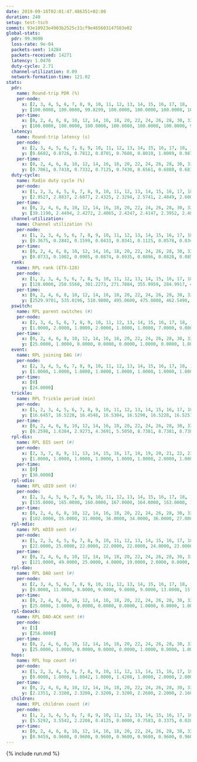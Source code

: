 ```yaml
---
date: 2019-09-16T02:01:47.486351+02:00
duration: 240
setup: test-tsch
commit: 93e10923e4903b2525c31cf9e465603147583e02
global-stats:
  pdr: 99.9090
  loss-rate: 9e-04
  packets-sent: 14284
  packets-received: 14271
  latency: 1.0470
  duty-cycle: 2.71
  channel-utilization: 0.09
  network-formation-time: 121.02
stats:
  pdr:
    name: Round-trip PDR (%)
    per-node:
      x: [2, 3, 4, 5, 6, 7, 8, 9, 10, 11, 12, 13, 14, 15, 16, 17, 18, 19, 20, 21, 22, 23, 24, 25]
      y: [100.0000, 100.0000, 99.8299, 100.0000, 100.0000, 100.0000, 100.0000, 100.0000, 100.0000, 100.0000, 99.6610, 100.0000, 100.0000, 99.6672, 99.8192, 99.6593, 99.4966, 100.0000, 100.0000, 100.0000, 100.0000, 100.0000, 99.8374, 99.8366]
    per-time:
      x: [0, 2, 4, 6, 8, 10, 12, 14, 16, 18, 20, 22, 24, 26, 28, 30, 32, 34, 36, 38, 40, 42, 44, 46, 48, 50, 52, 54, 56, 58, 60, 62, 64, 66, 68, 70, 72, 74, 76, 78, 80, 82, 84, 86, 88, 90, 92, 94, 96, 98, 100, 102, 104, 106, 108, 110, 112, 114, 116, 118, 120, 122, 124, 126, 128, 130, 132, 134, 136, 138, 140, 142, 144, 146, 148, 150, 152, 154, 156, 158, 160, 162, 164, 166, 168, 170, 172, 174, 176, 178, 180, 182, 184, 186, 188, 190, 192, 194, 196, 198, 200, 202, 204, 206, 208, 210, 212, 214, 216, 218, 220, 222, 224, 226, 228, 230, 232, 234, 236, 238]
      y: [100.0000, 100.0000, 100.0000, 100.0000, 100.0000, 100.0000, 99.1667, 99.1667, 100.0000, 100.0000, 100.0000, 99.1736, 98.3333, 100.0000, 100.0000, 100.0000, 100.0000, 100.0000, 100.0000, 100.0000, 100.0000, 100.0000, 100.0000, 100.0000, 100.0000, 99.1667, 100.0000, 100.0000, 100.0000, 100.0000, 100.0000, 100.0000, 100.0000, 100.0000, 100.0000, 100.0000, 100.0000, 100.0000, 100.0000, 100.0000, 100.0000, 99.1667, 100.0000, 100.0000, 100.0000, 100.0000, 100.0000, 100.0000, 100.0000, 100.0000, 100.0000, 100.0000, 99.1667, 97.5000, 100.0000, 100.0000, 99.1667, 100.0000, 100.0000, 100.0000, 100.0000, 100.0000, 100.0000, 100.0000, 100.0000, 100.0000, 100.0000, 100.0000, 100.0000, 100.0000, 100.0000, 100.0000, 100.0000, 100.0000, 100.0000, 100.0000, 100.0000, 100.0000, 100.0000, 100.0000, 100.0000, 100.0000, 100.0000, 100.0000, 100.0000, 100.0000, 100.0000, 100.0000, 100.0000, 100.0000, 100.0000, 100.0000, 100.0000, 100.0000, 100.0000, 100.0000, 100.0000, 100.0000, 100.0000, 100.0000, 100.0000, 100.0000, 100.0000, 100.0000, 100.0000, 100.0000, 100.0000, 100.0000, 100.0000, 100.0000, 100.0000, 100.0000, 100.0000, 100.0000, 100.0000, 100.0000, 99.1667, 100.0000, 100.0000, 100.0000]
  latency:
    name: Round-trip latency (s)
    per-node:
      x: [2, 3, 4, 5, 6, 7, 8, 9, 10, 11, 12, 13, 14, 15, 16, 17, 18, 19, 20, 21, 22, 23, 24, 25]
      y: [0.6602, 0.8726, 0.7812, 0.8701, 0.7608, 0.8010, 1.0009, 0.9878, 0.7620, 0.9119, 1.0703, 1.0321, 0.9237, 0.9361, 0.9453, 1.1394, 1.1846, 1.2413, 1.1397, 1.5332, 1.2857, 1.4294, 1.3711, 1.4612]
    per-time:
      x: [0, 2, 4, 6, 8, 10, 12, 14, 16, 18, 20, 22, 24, 26, 28, 30, 32, 34, 36, 38, 40, 42, 44, 46, 48, 50, 52, 54, 56, 58, 60, 62, 64, 66, 68, 70, 72, 74, 76, 78, 80, 82, 84, 86, 88, 90, 92, 94, 96, 98, 100, 102, 104, 106, 108, 110, 112, 114, 116, 118, 120, 122, 124, 126, 128, 130, 132, 134, 136, 138, 140, 142, 144, 146, 148, 150, 152, 154, 156, 158, 160, 162, 164, 166, 168, 170, 172, 174, 176, 178, 180, 182, 184, 186, 188, 190, 192, 194, 196, 198, 200, 202, 204, 206, 208, 210, 212, 214, 216, 218, 220, 222, 224, 226, 228, 230, 232, 234, 236, 238]
      y: [0.7061, 0.7418, 0.7332, 0.7125, 0.7430, 0.6561, 0.6880, 0.6812, 0.6952, 0.6490, 0.7100, 0.5950, 0.7284, 0.7068, 0.7131, 0.7066, 0.6680, 0.6669, 0.6257, 0.6393, 0.6385, 0.6411, 0.6574, 0.6423, 0.6271, 0.6338, 0.6744, 0.6673, 0.7160, 0.6926, 0.6940, 0.6392, 0.6329, 0.6995, 0.6694, 0.7117, 0.7105, 0.6624, 0.6417, 0.6759, 0.6644, 0.7696, 0.7859, 0.7409, 0.7307, 0.7137, 0.7060, 0.7802, 0.8066, 0.7454, 0.7880, 0.7212, 0.7713, 0.8609, 0.7855, 0.7727, 0.7240, 0.7120, 0.7306, 0.9122, 0.9954, 0.7994, 0.7143, 0.7783, 0.6948, 1.1689, 1.2223, 0.9892, 0.9531, 0.8281, 0.8020, 1.3796, 1.5534, 1.2276, 1.0696, 0.9777, 0.9349, 1.3136, 1.6283, 1.6715, 1.3849, 1.1053, 1.0174, 1.3285, 1.6016, 1.6613, 1.5636, 1.5619, 1.3521, 1.4023, 1.5912, 1.5802, 1.6438, 1.6847, 1.6473, 1.6503, 1.5838, 1.5308, 1.5678, 1.6078, 1.5868, 1.5831, 1.5738, 1.5936, 1.5819, 1.6099, 1.6463, 1.5559, 1.5771, 1.5561, 1.5616, 1.5958, 1.6264, 1.7039, 1.6420, 1.6276, 1.5887, 1.5791, 1.6828, 1.7756]
  duty-cycle:
    name: Radio duty cycle (%)
    per-node:
      x: [1, 2, 3, 4, 5, 6, 7, 8, 9, 10, 11, 12, 13, 14, 15, 16, 17, 18, 19, 20, 21, 22, 23, 24, 25]
      y: [2.9527, 2.8837, 2.6877, 2.4325, 2.3294, 2.5741, 2.4849, 2.6004, 2.5924, 2.5827, 2.5943, 2.5816, 2.7030, 2.5447, 2.7503, 2.8238, 2.6691, 2.7618, 2.8712, 2.8445, 2.9368, 2.8514, 2.9172, 2.9205, 2.9431]
    per-time:
      x: [0, 2, 4, 6, 8, 10, 12, 14, 16, 18, 20, 22, 24, 26, 28, 30, 32, 34, 36, 38, 40, 42, 44, 46, 48, 50, 52, 54, 56, 58, 60, 62, 64, 66, 68, 70, 72, 74, 76, 78, 80, 82, 84, 86, 88, 90, 92, 94, 96, 98, 100, 102, 104, 106, 108, 110, 112, 114, 116, 118, 120, 122, 124, 126, 128, 130, 132, 134, 136, 138, 140, 142, 144, 146, 148, 150, 152, 154, 156, 158, 160, 162, 164, 166, 168, 170, 172, 174, 176, 178, 180, 182, 184, 186, 188, 190, 192, 194, 196, 198, 200, 202, 204, 206, 208, 210, 212, 214, 216, 218, 220, 222, 224, 226, 228, 230, 232, 234, 236, 238, 240]
      y: [39.1190, 2.4494, 2.4272, 2.4065, 2.4247, 2.4147, 2.3952, 2.4041, 2.4013, 2.4051, 2.3920, 2.3996, 2.3789, 2.4133, 2.4244, 2.4242, 2.4111, 2.4029, 2.4022, 2.3981, 2.3962, 2.3881, 2.3906, 2.4035, 2.4098, 2.4030, 2.3997, 2.3976, 2.4158, 2.4231, 2.4121, 2.4101, 2.4029, 2.3780, 2.4018, 2.3999, 2.4107, 2.3913, 2.4022, 2.3932, 2.4027, 2.3978, 2.4180, 2.4203, 2.4018, 2.4050, 2.4078, 2.4089, 2.4044, 2.3977, 2.3939, 2.3903, 2.4029, 2.4066, 2.4116, 2.4058, 2.4086, 2.4091, 2.4062, 2.4088, 2.4079, 2.4220, 2.3963, 2.4001, 2.4121, 2.3830, 2.4109, 2.4018, 2.3930, 2.4149, 2.4007, 2.4194, 2.4192, 2.4118, 2.4030, 2.4384, 2.4183, 2.4237, 2.4254, 2.4080, 2.4242, 2.4100, 2.4075, 2.4224, 2.4096, 2.4328, 2.4278, 2.4147, 2.4068, 2.4062, 2.4084, 2.4098, 2.3987, 2.3951, 2.4168, 2.3997, 2.4162, 2.4035, 2.3873, 2.4106, 2.4016, 2.4121, 2.4079, 2.4075, 2.4074, 2.4059, 2.4155, 2.4135, 2.4100, 2.3954, 2.4065, 2.3977, 2.4126, 2.4073, 2.4180, 2.4135, 2.4108, 2.4134, 2.3971, 2.3999, null]
  channel-utilization:
    name: Channel utilization (%)
    per-node:
      x: [1, 2, 3, 4, 5, 6, 7, 8, 9, 10, 11, 12, 13, 14, 15, 16, 17, 18, 19, 20, 21, 22, 23, 24, 25]
      y: [0.3675, 0.2842, 0.1599, 0.0433, 0.0341, 0.1125, 0.0578, 0.0349, 0.0331, 0.1607, 0.0318, 0.0332, 0.0856, 0.0327, 0.0879, 0.1734, 0.0505, 0.0880, 0.0436, 0.0626, 0.0305, 0.0628, 0.0314, 0.0334, 0.0322]
    per-time:
      x: [0, 2, 4, 6, 8, 10, 12, 14, 16, 18, 20, 22, 24, 26, 28, 30, 32, 34, 36, 38, 40, 42, 44, 46, 48, 50, 52, 54, 56, 58, 60, 62, 64, 66, 68, 70, 72, 74, 76, 78, 80, 82, 84, 86, 88, 90, 92, 94, 96, 98, 100, 102, 104, 106, 108, 110, 112, 114, 116, 118, 120, 122, 124, 126, 128, 130, 132, 134, 136, 138, 140, 142, 144, 146, 148, 150, 152, 154, 156, 158, 160, 162, 164, 166, 168, 170, 172, 174, 176, 178, 180, 182, 184, 186, 188, 190, 192, 194, 196, 198, 200, 202, 204, 206, 208, 210, 212, 214, 216, 218, 220, 222, 224, 226, 228, 230, 232, 234, 236, 238, 240]
      y: [0.0733, 0.1002, 0.0905, 0.0874, 0.0935, 0.0896, 0.0828, 0.0858, 0.0831, 0.0861, 0.0828, 0.0822, 0.0761, 0.0931, 0.0963, 0.0922, 0.0874, 0.0827, 0.0877, 0.0839, 0.0812, 0.0787, 0.0825, 0.0868, 0.0846, 0.0833, 0.0843, 0.0834, 0.0859, 0.0969, 0.0890, 0.0859, 0.0834, 0.0738, 0.0884, 0.0821, 0.0887, 0.0801, 0.0864, 0.0807, 0.0862, 0.0835, 0.0922, 0.0939, 0.0854, 0.0874, 0.0875, 0.0899, 0.0872, 0.0857, 0.0813, 0.0835, 0.0856, 0.0902, 0.0923, 0.0867, 0.0876, 0.0866, 0.0839, 0.0856, 0.0849, 0.0913, 0.0819, 0.0821, 0.0874, 0.0747, 0.0864, 0.0829, 0.0787, 0.0876, 0.0838, 0.0920, 0.0929, 0.0904, 0.0839, 0.0978, 0.0911, 0.0924, 0.0944, 0.0862, 0.0938, 0.0866, 0.0867, 0.0914, 0.0861, 0.0975, 0.0925, 0.0872, 0.0857, 0.0861, 0.0866, 0.0874, 0.0824, 0.0808, 0.0941, 0.0864, 0.0903, 0.0834, 0.0792, 0.0885, 0.0847, 0.0898, 0.0863, 0.0877, 0.0878, 0.0901, 0.0891, 0.0907, 0.0886, 0.0811, 0.0860, 0.0816, 0.0879, 0.0879, 0.0898, 0.0894, 0.0886, 0.0917, 0.0837, 0.0833, null]
  rank:
    name: RPL rank (ETX-128)
    per-node:
      x: [1, 2, 3, 4, 5, 6, 7, 8, 9, 10, 11, 12, 13, 14, 15, 16, 17, 18, 19, 20, 21, 22, 23, 24, 25]
      y: [128.0000, 258.5560, 301.2273, 271.7884, 355.9959, 284.9917, 405.7925, 433.4858, 487.0120, 330.6736, 479.8653, 432.0000, 451.6951, 471.6296, 695.2593, 465.7787, 755.3086, 583.7470, 572.5959, 594.9012, 689.9959, 605.0000, 706.5967, 694.2387, 714.3468]
    per-time:
      x: [0, 2, 4, 6, 8, 10, 12, 14, 16, 18, 20, 22, 24, 26, 28, 30, 32, 34, 36, 38, 40, 42, 44, 46, 48, 50, 52, 54, 56, 58, 60, 62, 64, 66, 68, 70, 72, 74, 76, 78, 80, 82, 84, 86, 88, 90, 92, 94, 96, 98, 100, 102, 104, 106, 108, 110, 112, 114, 116, 118, 120, 122, 124, 126, 128, 130, 132, 134, 136, 138, 140, 142, 144, 146, 148, 150, 152, 154, 156, 158, 160, 162, 164, 166, 168, 170, 172, 174, 176, 178, 180, 182, 184, 186, 188, 190, 192, 194, 196, 198, 200, 202, 204, 206, 208, 210, 212, 214, 216, 218, 220, 222, 224, 226, 228, 230, 232, 234, 236, 238, 240]
      y: [2529.9701, 535.0196, 510.9800, 495.0600, 475.8000, 462.5490, 461.1000, 456.4706, 462.9600, 456.0200, 453.8400, 455.0600, 456.3400, 475.0769, 475.2000, 469.6400, 466.0784, 462.5000, 465.0000, 450.8235, 450.5400, 448.6200, 449.7000, 460.0200, 465.1400, 462.6400, 464.2600, 470.7800, 472.9231, 466.6731, 459.9200, 462.2200, 454.6200, 455.4400, 458.3200, 455.8200, 464.3200, 460.3725, 455.2400, 453.0800, 463.4906, 450.7600, 462.9400, 459.5400, 459.4400, 457.2000, 459.4118, 464.4615, 452.0800, 451.8400, 456.4118, 457.8800, 454.5000, 466.2000, 485.4340, 475.9200, 470.0196, 469.3922, 460.5200, 457.0000, 457.7600, 458.2157, 456.9000, 460.2308, 455.5000, 455.5294, 453.7400, 454.0400, 478.9600, 482.9020, 474.1400, 477.8491, 488.8000, 476.4717, 466.2353, 465.1569, 463.0800, 460.4200, 463.1731, 461.5000, 452.1852, 452.0000, 450.8400, 456.6800, 460.7800, 476.9074, 478.7692, 475.1200, 475.9216, 468.9020, 468.2075, 459.2000, 457.7200, 454.5294, 451.3200, 451.4600, 464.6667, 466.0980, 459.1731, 457.8824, 454.1600, 460.1373, 456.2000, 460.0200, 481.1400, 491.0962, 482.6471, 478.4423, 472.9804, 468.2549, 470.0392, 461.6400, 462.9400, 473.9600, 474.9600, 480.8077, 466.5400, 476.2830, 462.4200, 459.2000, null]
  pswitch:
    name: RPL parent switches (#)
    per-node:
      x: [2, 3, 4, 5, 6, 7, 8, 9, 10, 11, 12, 13, 14, 15, 16, 17, 18, 19, 20, 21, 22, 23, 24, 25]
      y: [1.0000, 2.0000, 1.0000, 2.0000, 1.0000, 1.0000, 7.0000, 9.0000, 2.0000, 5.0000, 5.0000, 6.0000, 3.0000, 3.0000, 4.0000, 3.0000, 10.0000, 6.0000, 4.0000, 6.0000, 3.0000, 4.0000, 4.0000, 9.0000]
    per-time:
      x: [0, 2, 4, 6, 8, 10, 12, 14, 16, 18, 20, 22, 24, 26, 28, 30, 32, 34, 36, 38, 40, 42, 44, 46, 48, 50, 52, 54, 56, 58, 60, 62, 64, 66, 68, 70, 72, 74, 76, 78, 80, 82, 84, 86, 88, 90, 92, 94, 96, 98, 100, 102, 104, 106, 108, 110, 112, 114, 116, 118, 120, 122, 124, 126, 128, 130, 132, 134, 136, 138, 140, 142, 144, 146, 148, 150, 152, 154, 156, 158, 160, 162, 164, 166, 168, 170, 172, 174, 176, 178, 180, 182, 184, 186, 188, 190, 192, 194, 196, 198, 200, 202, 204, 206, 208, 210, 212, 214, 216, 218, 220, 222, 224, 226, 228, 230, 232, 234]
      y: [25.0000, 1.0000, 0.0000, 0.0000, 0.0000, 1.0000, 0.0000, 1.0000, 0.0000, 0.0000, 0.0000, 0.0000, 0.0000, 2.0000, 0.0000, 0.0000, 1.0000, 0.0000, 2.0000, 1.0000, 0.0000, 0.0000, 0.0000, 0.0000, 0.0000, 0.0000, 0.0000, 0.0000, 2.0000, 2.0000, 0.0000, 0.0000, 0.0000, 0.0000, 0.0000, 0.0000, 0.0000, 1.0000, 0.0000, 0.0000, 3.0000, 0.0000, 0.0000, 0.0000, 0.0000, 0.0000, 1.0000, 2.0000, 0.0000, 0.0000, 1.0000, 0.0000, 0.0000, 0.0000, 3.0000, 0.0000, 1.0000, 1.0000, 0.0000, 0.0000, 0.0000, 1.0000, 0.0000, 2.0000, 0.0000, 1.0000, 0.0000, 0.0000, 0.0000, 1.0000, 0.0000, 3.0000, 0.0000, 3.0000, 1.0000, 1.0000, 0.0000, 0.0000, 2.0000, 0.0000, 4.0000, 0.0000, 0.0000, 0.0000, 0.0000, 4.0000, 2.0000, 0.0000, 1.0000, 1.0000, 3.0000, 0.0000, 0.0000, 1.0000, 0.0000, 0.0000, 1.0000, 1.0000, 2.0000, 1.0000, 0.0000, 1.0000, 0.0000, 0.0000, 0.0000, 2.0000, 1.0000, 2.0000, 1.0000, 1.0000, 1.0000, 0.0000, 0.0000, 0.0000, 0.0000, 2.0000, 0.0000, 3.0000]
  event:
    name: RPL joining DAG (#)
    per-node:
      x: [2, 3, 4, 5, 6, 7, 8, 9, 10, 11, 12, 13, 14, 15, 16, 17, 18, 19, 20, 21, 22, 23, 24, 25]
      y: [1.0000, 1.0000, 1.0000, 1.0000, 1.0000, 1.0000, 1.0000, 1.0000, 1.0000, 1.0000, 1.0000, 1.0000, 1.0000, 1.0000, 1.0000, 1.0000, 1.0000, 1.0000, 1.0000, 1.0000, 1.0000, 1.0000, 1.0000, 1.0000]
    per-time:
      x: [0]
      y: [24.0000]
  trickle:
    name: RPL Trickle period (min)
    per-node:
      x: [1, 2, 3, 4, 5, 6, 7, 8, 9, 10, 11, 12, 13, 14, 15, 16, 17, 18, 19, 20, 21, 22, 23, 24, 25]
      y: [16.6457, 16.5228, 16.4548, 16.5304, 16.5290, 16.5228, 16.5251, 16.5460, 16.4901, 16.4982, 16.5384, 16.5384, 16.4889, 16.5127, 16.5306, 16.4707, 16.4756, 16.5608, 16.5459, 16.5382, 16.5453, 16.5344, 16.5377, 16.5306, 16.5522]
    per-time:
      x: [0, 2, 4, 6, 8, 10, 12, 14, 16, 18, 20, 22, 24, 26, 28, 30, 32, 34, 36, 38, 40, 42, 44, 46, 48, 50, 52, 54, 56, 58, 60, 62, 64, 66, 68, 70, 72, 74, 76, 78, 80, 82, 84, 86, 88, 90, 92, 94, 96, 98, 100, 102, 104, 106, 108, 110, 112, 114, 116, 118, 120, 122, 124, 126, 128, 130, 132, 134, 136, 138, 140, 142, 144, 146, 148, 150, 152, 154, 156, 158, 160, 162, 164, 166, 168, 170, 172, 174, 176, 178, 180, 182, 184, 186, 188, 190, 192, 194, 196, 198, 200, 202, 204, 206, 208, 210, 212, 214, 216, 218, 220, 222, 224, 226, 228, 230, 232, 234, 236, 238, 240]
      y: [0.2598, 1.6384, 2.9273, 4.3691, 5.5050, 8.7381, 8.7381, 8.7381, 8.9129, 15.7286, 17.4763, 17.4763, 17.4763, 17.4763, 17.4763, 17.4763, 17.4763, 17.4763, 17.4763, 17.4763, 17.4763, 17.4763, 17.4763, 17.4763, 17.4763, 17.4763, 17.4763, 17.4763, 17.4763, 17.4763, 17.4763, 17.4763, 17.4763, 17.4763, 17.4763, 17.4763, 17.4763, 17.4763, 17.4763, 17.4763, 17.4763, 17.4763, 17.4763, 17.4763, 17.4763, 17.4763, 17.4763, 17.4763, 17.4763, 17.4763, 17.4763, 17.4763, 17.4763, 17.4763, 17.4763, 17.4763, 17.4763, 17.4763, 17.4763, 17.4763, 17.4763, 17.4763, 17.4763, 17.4763, 17.4763, 17.4763, 17.4763, 17.4763, 17.4763, 17.4763, 17.4763, 17.4763, 17.4763, 17.4763, 17.4763, 17.4763, 17.4763, 17.4763, 17.4763, 17.4763, 17.4763, 17.4763, 17.4763, 17.4763, 17.4763, 17.4763, 17.4763, 17.4763, 17.4763, 17.4763, 17.4763, 17.4763, 17.4763, 17.4763, 17.4763, 17.4763, 17.4763, 17.4763, 17.4763, 17.4763, 17.4763, 17.4763, 17.4763, 17.4763, 17.4763, 17.4763, 17.4763, 17.4763, 17.4763, 17.4763, 17.4763, 17.4763, 17.4763, 17.4763, 17.4763, 17.4763, 17.4763, 17.4763, 17.4763, 17.4763, null]
  rpl-dis:
    name: RPL DIS sent (#)
    per-node:
      x: [2, 3, 7, 8, 9, 11, 13, 14, 15, 16, 17, 18, 19, 20, 21, 22, 23, 24, 25]
      y: [1.0000, 1.0000, 1.0000, 1.0000, 1.0000, 1.0000, 2.0000, 1.0000, 1.0000, 3.0000, 1.0000, 2.0000, 4.0000, 3.0000, 4.0000, 2.0000, 3.0000, 3.0000, 3.0000]
    per-time:
      x: [0]
      y: [38.0000]
  rpl-udio:
    name: RPL uDIO sent (#)
    per-node:
      x: [2, 3, 4, 5, 6, 7, 8, 9, 10, 11, 12, 13, 14, 15, 16, 17, 18, 19, 20, 21, 22, 23, 24, 25]
      y: [135.0000, 165.0000, 160.0000, 167.0000, 164.0000, 163.0000, 173.0000, 169.0000, 139.0000, 167.0000, 168.0000, 166.0000, 172.0000, 164.0000, 167.0000, 174.0000, 167.0000, 169.0000, 164.0000, 166.0000, 159.0000, 166.0000, 168.0000, 169.0000]
    per-time:
      x: [0, 2, 4, 6, 8, 10, 12, 14, 16, 18, 20, 22, 24, 26, 28, 30, 32, 34, 36, 38, 40, 42, 44, 46, 48, 50, 52, 54, 56, 58, 60, 62, 64, 66, 68, 70, 72, 74, 76, 78, 80, 82, 84, 86, 88, 90, 92, 94, 96, 98, 100, 102, 104, 106, 108, 110, 112, 114, 116, 118, 120, 122, 124, 126, 128, 130, 132, 134, 136, 138, 140, 142, 144, 146, 148, 150, 152, 154, 156, 158, 160, 162, 164, 166, 168, 170, 172, 174, 176, 178, 180, 182, 184, 186, 188, 190, 192, 194, 196, 198, 200, 202, 204, 206, 208, 210, 212, 214, 216, 218, 220, 222, 224, 226, 228, 230, 232, 234, 236, 238, 240]
      y: [102.0000, 35.0000, 31.0000, 36.0000, 34.0000, 36.0000, 27.0000, 36.0000, 29.0000, 32.0000, 35.0000, 25.0000, 36.0000, 32.0000, 38.0000, 32.0000, 30.0000, 32.0000, 41.0000, 30.0000, 28.0000, 32.0000, 28.0000, 36.0000, 36.0000, 37.0000, 28.0000, 27.0000, 29.0000, 29.0000, 31.0000, 30.0000, 34.0000, 28.0000, 32.0000, 29.0000, 28.0000, 31.0000, 34.0000, 32.0000, 32.0000, 29.0000, 37.0000, 30.0000, 33.0000, 32.0000, 38.0000, 28.0000, 34.0000, 32.0000, 33.0000, 33.0000, 35.0000, 34.0000, 34.0000, 31.0000, 31.0000, 32.0000, 29.0000, 27.0000, 36.0000, 35.0000, 33.0000, 32.0000, 31.0000, 29.0000, 31.0000, 33.0000, 32.0000, 34.0000, 31.0000, 38.0000, 32.0000, 28.0000, 32.0000, 29.0000, 35.0000, 31.0000, 30.0000, 34.0000, 34.0000, 30.0000, 36.0000, 34.0000, 34.0000, 34.0000, 32.0000, 34.0000, 33.0000, 29.0000, 36.0000, 35.0000, 33.0000, 37.0000, 34.0000, 28.0000, 35.0000, 28.0000, 34.0000, 32.0000, 29.0000, 33.0000, 27.0000, 30.0000, 36.0000, 33.0000, 37.0000, 34.0000, 28.0000, 35.0000, 30.0000, 30.0000, 30.0000, 37.0000, 30.0000, 34.0000, 33.0000, 36.0000, 31.0000, 27.0000, 1.0000]
  rpl-mdio:
    name: RPL mDIO sent (#)
    per-node:
      x: [1, 2, 3, 4, 5, 6, 7, 8, 9, 10, 11, 12, 13, 14, 15, 16, 17, 18, 19, 20, 21, 22, 23, 24, 25]
      y: [22.0000, 25.0000, 22.0000, 22.0000, 22.0000, 24.0000, 23.0000, 20.0000, 21.0000, 20.0000, 21.0000, 22.0000, 24.0000, 22.0000, 21.0000, 25.0000, 25.0000, 24.0000, 21.0000, 22.0000, 20.0000, 22.0000, 20.0000, 21.0000, 20.0000]
    per-time:
      x: [0, 2, 4, 6, 8, 10, 12, 14, 16, 18, 20, 22, 24, 26, 28, 30, 32, 34, 36, 38, 40, 42, 44, 46, 48, 50, 52, 54, 56, 58, 60, 62, 64, 66, 68, 70, 72, 74, 76, 78, 80, 82, 84, 86, 88, 90, 92, 94, 96, 98, 100, 102, 104, 106, 108, 110, 112, 114, 116, 118, 120, 122, 124, 126, 128, 130, 132, 134, 136, 138, 140, 142, 144, 146, 148, 150, 152, 154, 156, 158, 160, 162, 164, 166, 168, 170, 172, 174, 176, 178, 180, 182, 184, 186, 188, 190, 192, 194, 196, 198, 200, 202, 204, 206, 208, 210, 212, 214, 216, 218, 220, 222, 224, 226, 228, 230, 232, 234, 236, 238, 240]
      y: [121.0000, 49.0000, 25.0000, 4.0000, 19.0000, 2.0000, 0.0000, 10.0000, 14.0000, 1.0000, 0.0000, 0.0000, 0.0000, 2.0000, 5.0000, 5.0000, 7.0000, 5.0000, 1.0000, 0.0000, 0.0000, 0.0000, 2.0000, 7.0000, 6.0000, 7.0000, 3.0000, 0.0000, 0.0000, 0.0000, 0.0000, 6.0000, 3.0000, 4.0000, 6.0000, 6.0000, 0.0000, 0.0000, 0.0000, 2.0000, 5.0000, 5.0000, 9.0000, 4.0000, 0.0000, 0.0000, 0.0000, 0.0000, 4.0000, 5.0000, 7.0000, 3.0000, 6.0000, 0.0000, 0.0000, 0.0000, 1.0000, 5.0000, 7.0000, 6.0000, 3.0000, 3.0000, 0.0000, 0.0000, 0.0000, 0.0000, 7.0000, 5.0000, 5.0000, 7.0000, 1.0000, 0.0000, 0.0000, 0.0000, 3.0000, 9.0000, 2.0000, 7.0000, 2.0000, 2.0000, 0.0000, 0.0000, 0.0000, 1.0000, 6.0000, 4.0000, 9.0000, 5.0000, 0.0000, 0.0000, 0.0000, 0.0000, 3.0000, 9.0000, 4.0000, 3.0000, 6.0000, 0.0000, 0.0000, 0.0000, 2.0000, 5.0000, 7.0000, 4.0000, 6.0000, 1.0000, 0.0000, 0.0000, 0.0000, 3.0000, 7.0000, 4.0000, 7.0000, 2.0000, 2.0000, 0.0000, 0.0000, 0.0000, 0.0000, 5.0000, 1.0000]
  rpl-dao:
    name: RPL DAO sent (#)
    per-node:
      x: [2, 3, 4, 5, 6, 7, 8, 9, 10, 11, 12, 13, 14, 15, 16, 17, 18, 19, 20, 21, 22, 23, 24, 25]
      y: [9.0000, 11.0000, 9.0000, 9.0000, 9.0000, 9.0000, 13.0000, 15.0000, 10.0000, 12.0000, 12.0000, 11.0000, 10.0000, 10.0000, 11.0000, 11.0000, 13.0000, 11.0000, 10.0000, 13.0000, 9.0000, 10.0000, 10.0000, 13.0000]
    per-time:
      x: [0, 2, 4, 6, 8, 10, 12, 14, 16, 18, 20, 22, 24, 26, 28, 30, 32, 34, 36, 38, 40, 42, 44, 46, 48, 50, 52, 54, 56, 58, 60, 62, 64, 66, 68, 70, 72, 74, 76, 78, 80, 82, 84, 86, 88, 90, 92, 94, 96, 98, 100, 102, 104, 106, 108, 110, 112, 114, 116, 118, 120, 122, 124, 126, 128, 130, 132, 134, 136, 138, 140, 142, 144, 146, 148, 150, 152, 154, 156, 158, 160, 162, 164, 166, 168, 170, 172, 174, 176, 178, 180, 182, 184, 186, 188, 190, 192, 194, 196, 198, 200, 202, 204, 206, 208, 210, 212, 214, 216, 218, 220, 222, 224, 226, 228, 230, 232, 234, 236, 238]
      y: [25.0000, 1.0000, 0.0000, 0.0000, 0.0000, 1.0000, 0.0000, 1.0000, 0.0000, 0.0000, 0.0000, 0.0000, 0.0000, 2.0000, 14.0000, 7.0000, 1.0000, 0.0000, 1.0000, 2.0000, 0.0000, 1.0000, 0.0000, 0.0000, 0.0000, 0.0000, 0.0000, 1.0000, 13.0000, 8.0000, 1.0000, 0.0000, 0.0000, 3.0000, 0.0000, 0.0000, 1.0000, 1.0000, 0.0000, 0.0000, 3.0000, 1.0000, 6.0000, 9.0000, 1.0000, 0.0000, 1.0000, 3.0000, 1.0000, 0.0000, 2.0000, 1.0000, 0.0000, 0.0000, 4.0000, 1.0000, 4.0000, 9.0000, 1.0000, 0.0000, 0.0000, 3.0000, 1.0000, 2.0000, 2.0000, 1.0000, 0.0000, 0.0000, 0.0000, 3.0000, 3.0000, 14.0000, 1.0000, 3.0000, 1.0000, 1.0000, 1.0000, 2.0000, 2.0000, 1.0000, 5.0000, 0.0000, 0.0000, 2.0000, 1.0000, 11.0000, 4.0000, 0.0000, 2.0000, 2.0000, 4.0000, 1.0000, 0.0000, 2.0000, 2.0000, 0.0000, 1.0000, 3.0000, 3.0000, 4.0000, 5.0000, 1.0000, 0.0000, 1.0000, 3.0000, 3.0000, 2.0000, 3.0000, 2.0000, 2.0000, 2.0000, 1.0000, 0.0000, 3.0000, 4.0000, 2.0000, 0.0000, 4.0000, 0.0000, 3.0000]
  rpl-daoack:
    name: RPL DAO-ACK sent (#)
    per-node:
      x: [1]
      y: [256.0000]
    per-time:
      x: [0, 2, 4, 6, 8, 10, 12, 14, 16, 18, 20, 22, 24, 26, 28, 30, 32, 34, 36, 38, 40, 42, 44, 46, 48, 50, 52, 54, 56, 58, 60, 62, 64, 66, 68, 70, 72, 74, 76, 78, 80, 82, 84, 86, 88, 90, 92, 94, 96, 98, 100, 102, 104, 106, 108, 110, 112, 114, 116, 118, 120, 122, 124, 126, 128, 130, 132, 134, 136, 138, 140, 142, 144, 146, 148, 150, 152, 154, 156, 158, 160, 162, 164, 166, 168, 170, 172, 174, 176, 178, 180, 182, 184, 186, 188, 190, 192, 194, 196, 198, 200, 202, 204, 206, 208, 210, 212, 214, 216, 218, 220, 222, 224, 226, 228, 230, 232, 234, 236, 238]
      y: [25.0000, 1.0000, 0.0000, 0.0000, 0.0000, 1.0000, 0.0000, 1.0000, 0.0000, 0.0000, 0.0000, 0.0000, 0.0000, 2.0000, 15.0000, 5.0000, 1.0000, 0.0000, 1.0000, 2.0000, 0.0000, 1.0000, 0.0000, 0.0000, 0.0000, 0.0000, 0.0000, 1.0000, 13.0000, 8.0000, 1.0000, 0.0000, 0.0000, 3.0000, 0.0000, 0.0000, 1.0000, 1.0000, 0.0000, 0.0000, 3.0000, 1.0000, 6.0000, 9.0000, 1.0000, 0.0000, 1.0000, 3.0000, 1.0000, 0.0000, 2.0000, 1.0000, 0.0000, 0.0000, 4.0000, 1.0000, 4.0000, 9.0000, 1.0000, 0.0000, 0.0000, 3.0000, 1.0000, 2.0000, 2.0000, 1.0000, 0.0000, 0.0000, 0.0000, 3.0000, 3.0000, 12.0000, 2.0000, 3.0000, 1.0000, 1.0000, 1.0000, 2.0000, 3.0000, 0.0000, 5.0000, 0.0000, 0.0000, 2.0000, 1.0000, 11.0000, 3.0000, 0.0000, 2.0000, 2.0000, 4.0000, 1.0000, 0.0000, 2.0000, 2.0000, 0.0000, 1.0000, 3.0000, 3.0000, 4.0000, 5.0000, 1.0000, 0.0000, 1.0000, 3.0000, 2.0000, 2.0000, 3.0000, 2.0000, 2.0000, 2.0000, 1.0000, 0.0000, 3.0000, 4.0000, 2.0000, 0.0000, 4.0000, 0.0000, 3.0000]
  hops:
    name: RPL hop count (#)
    per-node:
      x: [1, 2, 3, 4, 5, 6, 7, 8, 9, 10, 11, 12, 13, 14, 15, 16, 17, 18, 19, 20, 21, 22, 23, 24, 25]
      y: [0.0000, 1.0000, 1.0042, 1.0000, 1.4208, 1.0000, 2.0000, 2.0000, 2.1458, 1.0458, 2.1250, 2.0000, 2.0544, 2.1083, 2.0000, 2.0000, 2.1255, 2.8912, 3.0000, 3.0000, 4.0000, 3.0460, 4.0000, 4.0000, 4.0000]
    per-time:
      x: [0, 2, 4, 6, 8, 10, 12, 14, 16, 18, 20, 22, 24, 26, 28, 30, 32, 34, 36, 38, 40, 42, 44, 46, 48, 50, 52, 54, 56, 58, 60, 62, 64, 66, 68, 70, 72, 74, 76, 78, 80, 82, 84, 86, 88, 90, 92, 94, 96, 98, 100, 102, 104, 106, 108, 110, 112, 114, 116, 118, 120, 122, 124, 126, 128, 130, 132, 134, 136, 138, 140, 142, 144, 146, 148, 150, 152, 154, 156, 158, 160, 162, 164, 166, 168, 170, 172, 174, 176, 178, 180, 182, 184, 186, 188, 190, 192, 194, 196, 198, 200, 202, 204, 206, 208, 210, 212, 214, 216, 218, 220, 222, 224, 226, 228, 230, 232, 234, 236, 238]
      y: [2.1351, 2.3200, 2.3200, 2.3200, 2.3200, 2.2600, 2.2000, 2.1600, 2.1600, 2.1600, 2.1600, 2.1600, 2.1600, 2.1800, 2.2000, 2.2000, 2.2000, 2.2000, 2.2000, 2.2000, 2.2000, 2.2000, 2.2000, 2.2000, 2.2000, 2.2000, 2.2000, 2.2000, 2.2000, 2.2000, 2.2000, 2.2000, 2.2000, 2.2000, 2.2000, 2.2000, 2.2000, 2.2000, 2.2000, 2.2000, 2.2000, 2.2000, 2.2000, 2.2000, 2.2000, 2.2000, 2.2000, 2.2000, 2.2000, 2.2000, 2.1800, 2.1600, 2.1600, 2.1600, 2.1600, 2.1600, 2.1600, 2.1800, 2.2000, 2.2000, 2.2000, 2.2000, 2.2000, 2.1600, 2.1600, 2.1600, 2.1600, 2.1600, 2.1600, 2.1600, 2.1600, 2.1600, 2.1600, 2.2800, 2.3200, 2.3200, 2.3200, 2.3200, 2.3200, 2.3200, 2.2400, 2.2000, 2.2000, 2.2000, 2.2000, 2.2200, 2.2000, 2.2000, 2.2000, 2.1600, 2.1600, 2.1600, 2.1600, 2.1600, 2.1600, 2.1600, 2.1600, 2.1600, 2.1600, 2.1600, 2.1600, 2.1600, 2.1600, 2.1600, 2.1600, 2.1600, 2.1600, 2.1600, 2.1600, 2.1600, 2.1800, 2.2000, 2.2000, 2.2000, 2.2000, 2.2000, 2.2000, 2.2200, 2.2400, 2.2400]
  children:
    name: RPL children count (#)
    per-node:
      x: [1, 2, 3, 4, 5, 6, 7, 8, 9, 10, 11, 12, 13, 14, 15, 16, 17, 18, 19, 20, 21, 22, 23, 24, 25]
      y: [5.5292, 3.5542, 2.2208, 0.4125, 0.0000, 0.7583, 0.3375, 0.0209, 0.0000, 3.1458, 0.0000, 0.0000, 0.8828, 0.0000, 0.6276, 2.1799, 0.2636, 1.6946, 0.3305, 0.8787, 0.0000, 1.1423, 0.0000, 0.0000, 0.0000]
    per-time:
      x: [0, 2, 4, 6, 8, 10, 12, 14, 16, 18, 20, 22, 24, 26, 28, 30, 32, 34, 36, 38, 40, 42, 44, 46, 48, 50, 52, 54, 56, 58, 60, 62, 64, 66, 68, 70, 72, 74, 76, 78, 80, 82, 84, 86, 88, 90, 92, 94, 96, 98, 100, 102, 104, 106, 108, 110, 112, 114, 116, 118, 120, 122, 124, 126, 128, 130, 132, 134, 136, 138, 140, 142, 144, 146, 148, 150, 152, 154, 156, 158, 160, 162, 164, 166, 168, 170, 172, 174, 176, 178, 180, 182, 184, 186, 188, 190, 192, 194, 196, 198, 200, 202, 204, 206, 208, 210, 212, 214, 216, 218, 220, 222, 224, 226, 228, 230, 232, 234, 236, 238]
      y: [0.9459, 0.9600, 0.9600, 0.9600, 0.9600, 0.9600, 0.9600, 0.9600, 0.9600, 0.9600, 0.9600, 0.9600, 0.9600, 0.9600, 0.9600, 0.9600, 0.9600, 0.9600, 0.9600, 0.9600, 0.9600, 0.9600, 0.9600, 0.9600, 0.9600, 0.9600, 0.9600, 0.9600, 0.9600, 0.9600, 0.9600, 0.9600, 0.9600, 0.9600, 0.9600, 0.9600, 0.9600, 0.9600, 0.9600, 0.9600, 0.9600, 0.9600, 0.9600, 0.9600, 0.9600, 0.9600, 0.9600, 0.9600, 0.9600, 0.9600, 0.9600, 0.9600, 0.9600, 0.9600, 0.9600, 0.9600, 0.9600, 0.9600, 0.9600, 0.9600, 0.9600, 0.9600, 0.9600, 0.9600, 0.9600, 0.9600, 0.9600, 0.9600, 0.9600, 0.9600, 0.9600, 0.9600, 0.9600, 0.9600, 0.9600, 0.9600, 0.9600, 0.9600, 0.9600, 0.9600, 0.9600, 0.9600, 0.9600, 0.9600, 0.9600, 0.9600, 0.9600, 0.9600, 0.9600, 0.9600, 0.9600, 0.9600, 0.9600, 0.9600, 0.9600, 0.9600, 0.9600, 0.9600, 0.9600, 0.9600, 0.9600, 0.9600, 0.9600, 0.9600, 0.9600, 0.9600, 0.9600, 0.9600, 0.9600, 0.9600, 0.9600, 0.9600, 0.9600, 0.9600, 0.9600, 0.9600, 0.9600, 0.9600, 0.9600, 0.9600]
---
```


{% include run.md %}

